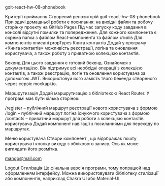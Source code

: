 goit-react-hw-08-phonebook

Критерії приймання
Створений репозиторій goit-react-hw-08-phonebook
При здачі домашньої роботи є посилання: на вихідні файли та робочу сторінку проекту на GitHub Pages
Під час запуску коду завдання в консолі відсутні помилки та попередження.
Для кожного компонента є окрема папка з файлом React-компонента та файлом стилів
Для компонентів описані propTypes
Книга контактів
Додай у програму «Книга контактів» можливість реєстрації, логіна та оновлення користувача, а також роботу з приватною колекцією контактів.

Бекенд
Для цього завдання є готовий бекенд. Ознайомся з документацією. Він підтримує всі необхідні операції з колекцією контактів, а також реєстрацію, логін та оновлення користувача за допомогою JWT. Використовуй його замість твого бекенда створеного через сервіс mockapi.io.

Маршрутизація
Додай маршрутизацію з бібліотекою React Router. У програмі має бути кілька сторінок:

/register – публічний маршрут реєстрації нового користувача з формою
/login – публічний маршрут логіна існуючого користувача з формою
/contacts – приватний маршрут для роботи з колекцією контактів користувача
Додай компонент навігації <Navigation> з посиланнями для переходу по маршрутах.

Меню користувача
Створи компонент <UserMenu>, що відображає пошту користувача і кнопку виходу з облікового запису. Ось як може виглядати його розмітка.

mango@mail.com

Logout
Стилізація
Це фінальна версія програми, тому попрацюй над оформленням інтерфейсу. Можна використовувати бібліотеку стилізації або компонентів, наприклад Chakra UI або Material-UI.
